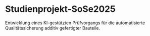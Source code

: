# Studienprojekt-SoSe2025
Entwicklung eines KI-gestützten Prüfvorgangs für die automatisierte Qualitätssicherung additiv gefertigter Bauteile. 
